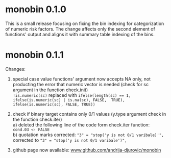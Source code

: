 # monobin 0.1.0
This is a small release focusing on fixing the bin indexing for categorization of numeric risk factors. 
The change affects only the second element of functions' output and aligns it with summary table indexing of the bins. 

# monobin 0.1.1
Changes:
1. special case value functions' argument now accepts NA only, not producting the error that numeric vector is needed (check for sc argument in the function check.init)<br/>
   ```!is.numeric(sc)``` replaced with ```ifelse(length(sc) == 1, ifelse(is.numeric(sc) | is.na(sc), FALSE,  TRUE), ifelse(is.numeric(sc), FALSE, TRUE))```

2. check if binary target contains only 0/1 values (y.type argument check in the function check.iter)<br/>
   a) deleted the following line of the code form check.iter function: ```cond.03 <- FALSE```<br/>
   b) quotation marks corrected:  ``"3" = "stop('y is not 0/1 varibale)'",`` corrected to ```"3" = "stop('y is not 0/1 varibale')",```<br/>
   
3. github page now available: www.github.com/andrija-djurovic/monobin
   
